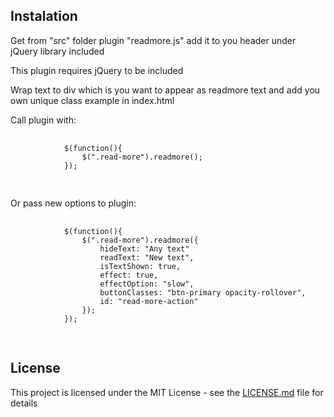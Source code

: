 <h2>Instalation</h2>
<p>Get from "src" folder plugin "readmore.js" add it to you header under jQuery library included</p>
<p>This plugin requires jQuery to be included</p>
<p>Wrap text to div which is you want to appear as readmore text and add you own unique class example in index.html</p>
<p>
	Call plugin with:
</p>
<p>
	<pre lang="no-highlight">
		<code>
			$(function(){
				$(".read-more").readmore();
			});
		</code>
	</pre>

</p>
<p>
	Or pass new options to plugin:
</p>
<p>
	<pre lang="no-highlight">
		<code>
			$(function(){
				$(".read-more").readmore({
					hideText: "Any text"
					readText: "New text",
					isTextShown: true,
					effect: true,
					effectOption: "slow",
					buttonClasses: "btn-primary opacity-rollover",
					id: "read-more-action"
				});
			});
		</code>
	</pre>
</p>
<h2><a id="user-content-license" class="anchor" aria-hidden="true" href="#license"></a>License</h2>
<p>This project is licensed under the MIT License - see the <a href="LICENSE.md">LICENSE.md</a> file for details</p>